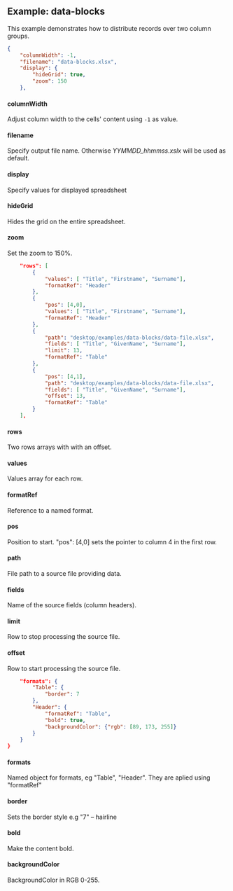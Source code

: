 ## Example: data-blocks

This example demonstrates how to distribute records over two column groups. 

```json
{
    "columnWidth": -1,
    "filename": "data-blocks.xlsx",
    "display": {
        "hideGrid": true,
        "zoom": 150
    },
```

#### columnWidth

Adjust column width to the cells' content using `-1` as value.

#### filename

Specify output file name. Otherwise *YYMMDD_hhmmss.xslx* will be used as default.

#### display

Specify values for displayed spreadsheet

#### hideGrid

Hides the grid on the entire spreadsheet.

#### zoom

Set the zoom to 150%.

```json
    "rows": [
        {
            "values": [ "Title", "Firstname", "Surname"],
            "formatRef": "Header"
        },
        {
            "pos": [4,0],
            "values": [ "Title", "Firstname", "Surname"],
            "formatRef": "Header"
        },
        {
            "path": "desktop/examples/data-blocks/data-file.xlsx",
            "fields": [ "Title", "GivenName", "Surname"],
            "limit": 13,
            "formatRef": "Table"
        },
        {
            "pos": [4,1],
            "path": "desktop/examples/data-blocks/data-file.xlsx",
            "fields": [ "Title", "GivenName", "Surname"],
            "offset": 13,
            "formatRef": "Table"
        }    
    ],
```

#### rows

Two rows arrays with with an offset.

#### values

Values array for each row.

#### formatRef

Reference to a named format.

#### pos

Position to start.
"pos": [4,0] sets the pointer to column 4 in the first row.

#### path

File path to a source file providing data.

#### fields

Name of the source fields (column headers).

#### limit

Row to stop processing the source file.

#### offset

Row to start processing the source file.

```json
    "formats": {
        "Table": {
            "border": 7
        },
        "Header": {
            "formatRef": "Table",
            "bold": true,
            "backgroundColor": {"rgb": [89, 173, 255]}
        }
    }
}
```

#### formats

Named object for formats, eg "Table", "Header". They are aplied using "formatRef"

#### border

Sets the border style e.g "7" – hairline

#### bold

Make the content bold.

#### backgroundColor

BackgroundColor in RGB 0-255.
